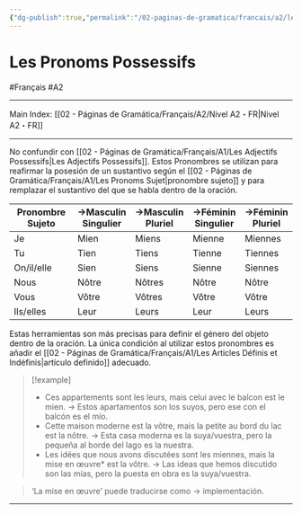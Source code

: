 ```yaml
---
{"dg-publish":true,"permalink":"/02-paginas-de-gramatica/francais/a2/les-pronoms-possessifs/"}
---
```


# Les Pronoms Possessifs
#Français #A2
___
Main Index: [[02 - Páginas de Gramática/Français/A2/Nivel A2・FR\|Nivel A2・FR]]
___
No confundir con [[02 - Páginas de Gramática/Français/A1/Les Adjectifs Possessifs\|Les Adjectifs Possessifs]]. Estos Pronombres se utilizan para reafirmar la posesión de un sustantivo según el [[02 - Páginas de Gramática/Français/A1/Les Pronoms Sujet\|pronombre sujeto]] y para remplazar el sustantivo del que se habla dentro de la oración.

| Pronombre Sujeto | →Masculin  <br>Singulier | →Masculin  <br>Pluriel | →Féminin  <br>Singulier | →Féminin  <br>Pluriel |
| ---------------- | ------------------------ | ---------------------- | ----------------------- | --------------------- |
| Je               | Mien                     | Miens                  | Mienne                  | Miennes               |
| Tu               | Tien                     | Tiens                  | Tienne                  | Tiennes               |
| On/il/elle       | Sien                     | Siens                  | Sienne                  | Siennes               |
| Nous             | Nôtre                    | Nôtres                 | Nôtre                   | Nôtre                 |
| Vous             | Vôtre                    | Vôtres                 | Vôtre                   | Vôtre                 |
| Ils/elles        | Leur                     | Leurs                  | Leur                    | Leurs                 |
Estas herramientas son más precisas para definir el género del objeto dentro de la oración. La única condición al utilizar estos pronombres es añadir el [[02 - Páginas de Gramática/Français/A1/Les Articles Définis et Indéfinis\|artículo definido]] adecuado.

> [!example] 
> - Ces appartements sont les leurs, mais celui avec le balcon est le mien. → Estos apartamentos son los suyos, pero ese con el balcón es el mío.
> - Cette maison moderne est la vôtre, mais la petite au bord du lac est la nôtre. → Esta casa moderna es la suya/vuestra, pero la pequeña al borde del lago es la nuestra.
> - Les idées que nous avons discutées sont les miennes, mais la mise en œuvre* est la vôtre. → Las ideas que hemos discutido son las mías, pero la puesta en obra es la suya/vuestra.

>‘La mise en œuvre’ puede traducirse como → implementación.

___
